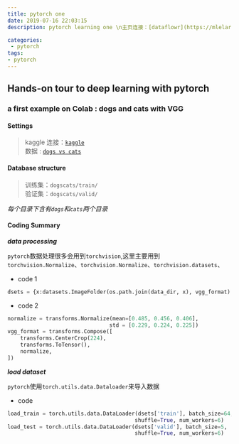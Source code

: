 ```yaml
---
title: pytorch one
date: 2019-07-16 22:03:15
description: pytorch learning one \n主页连接：[dataflowr](https://mlelarge.github.io/dataflowr-web/cea_edf_inria.html)

categories:
 - pytorch
tags: 
- pytorch
---
```


## Hands-on tour to deep learning with pytorch

### a first example on Colab : dogs and cats with VGG


#### Settings
> kaggle 连接：[`kaggle`](https://www.kaggle.com/dcl106/using-cnn-for-dogs-vs-cats/) <br/>
> 数据 : [`dogs vs cats`](https://www.kaggle.com/dcl106/dogscats)<br/>

#### Database structure

> 训练集：`dogscats/train/`<br/>
> 验证集：`dogscats/valid/`<br/>

*每个目录下含有`dogs`和`cats`两个目录*

#### Coding Summary

***data processing***

`pytorch`数据处理很多会用到`torchvision`,这里主要用到`torchvision.Normalize`、`torchvision.Normalize`、`torchvision.datasets`、

- code 1

```python
dsets = {x:datasets.ImageFolder(os.path.join(data_dir, x), vgg_format) for x in ['train', 'valid']}
```

- code 2

```python
normalize = transforms.Normalize(mean=[0.485, 0.456, 0.406],
                                std = [0.229, 0.224, 0.225])
vgg_format = transforms.Compose([
    transforms.CenterCrop(224),
    transforms.ToTensor(),
    normalize,
])
```
***load dataset***

`pytorch`使用`torch.utils.data.Dataloader`来导入数据

- code 
```python
load_train = torch.utils.data.DataLoader(dsets['train'], batch_size=64, 
                                        shuffle=True, num_workers=6)
load_test = torch.utils.data.DataLoader(dsets['valid'], batch_size=5, 
                                        shuffle=True, num_workers=6)
```
